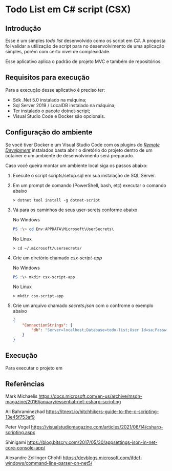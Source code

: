 # Todo List em C# script (CSX)

## Introdução

Esse é um simples _todo list_ desenvolvido como os script em C#. A proposta foi validar a utilização de script para no desenvolvimento de uma
aplicação simples, porém com certo nível de complexidade.

Esse aplicativo aplica o padrão de projeto MVC e também de repositórios.

## Requisitos para execução

Para a execução desse aplicativo é preciso ter:

- Sdk .Net 5.0 instalado na máquina;
- Sql Server 2019 / LocalDB instalado na máquina;
- Ter instalado o pacote dotnet-script;
- Visual Studio Code e Docker são opcionais.

## Configuração do ambiente

Se você tiver Docker e um Visual Studio Code com os plugins do _[Remote Develpment](https://marketplace.visualstudio.com/items?itemName=ms-vscode-remote.vscode-remote-extensionpack)_ instalados basta abrir o diretório do projeto dentro de um cotainer e um ambiente de desenvolvimento será preparado.

Caso você queira montar um ambiente local siga os passos abaixo:

1. Execute o script scripts/setup.sql em sua instalação de SQL Server.
2. Em um prompt de comando (PowerShell, bash, etc) executar o comando abaixo

    ~~~ Shell
    > dotnet tool install -g dotnet-script
    ~~~

3. Vá para os caminhos de seus user-screts conforme abaixo

    No Windows
    ~~~ PowerShell
    PS :\> cd Env:APPDATA\Microsoft\UserSecrets\
    ~~~

    No Linux
    ~~~ Shell
    > cd ~/.microsoft/usersecrets/
    ~~~

4. Crie um diretório chamado _csx-script-app_

    No Windows
    ~~~ PowerShell
    PS :\> mkdir csx-script-app
    ~~~

    No Linux
    ~~~ Shell
    > mkdir csx-script-app
    ~~~

4. Crie um arquivo chamado _secrets.json_ com o confrome o exemplo abaixo

    ~~~ JSON
    {
        "ConnectionStrings": {
            "db": "Server=localhost;Database=todo-list;User Id=sa;Password=P@ssw0rd"
        }
    }
    ~~~

## Execução

Para executar o projeto em 

## Referências

Mark Michaelis
https://docs.microsoft.com/en-us/archive/msdn-magazine/2016/january/essential-net-csharp-scripting

Ali Bahraminezhad
https://itnext.io/hitchhikers-guide-to-the-c-scripting-13e45f753af9

Peter Vogel
https://visualstudiomagazine.com/articles/2021/06/14/csharp-scripting.aspx

Shinigami 
https://blog.bitscry.com/2017/05/30/appsettings-json-in-net-core-console-app/

Alexandre Zollinger Chohfi 
https://devblogs.microsoft.com/ifdef-windows/command-line-parser-on-net5/